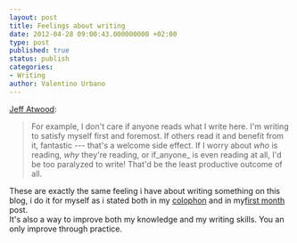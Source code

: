 ```yaml
---
layout: post
title: Feelings about writing
date: 2012-04-28 09:00:43.000000000 +02:00
type: post
published: true
status: publish
categories:
- Writing
author: Valentino Urbano 
---
```


[Jeff Atwood][0]:

> For example, I don't care if anyone reads what I write here. I'm writing to satisfy myself first and foremost. If others read it and benefit from it, fantastic --- that's a welcome side effect. If I worry about _who_ is reading, _why_ they're reading, or if_anyone_ is even reading at all, I'd be too paralyzed to write! That'd be the least productive outcome of all.

These are exactly the same feeling i have about writing something on this blog, i do it for myself as i stated both in my [colophon][1] and in my[first month][2] post.  
It's also a way to improve both my knowledge and my writing skills. You an only improve through practice.


[0]: http://www.codinghorror.com/blog/2011/07/nobodys-going-to-help-you-and-thats-awesome.html
[1]: /about/
[2]: /1-month.html